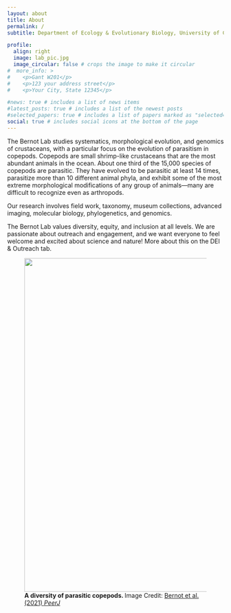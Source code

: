 ```yaml
---
layout: about
title: About
permalink: /
subtitle: Department of Ecology & Evolutionary Biology, University of Connecticut

profile:
  align: right
  image: lab_pic.jpg
  image_circular: false # crops the image to make it circular
#  more_info: >
#    <p>Gant W201</p>
#    <p>123 your address street</p>
#    <p>Your City, State 12345</p>

#news: true # includes a list of news items
#latest_posts: true # includes a list of the newest posts
#selected_papers: true # includes a list of papers marked as "selected={true}"
social: true # includes social icons at the bottom of the page
---
```


The Bernot Lab studies systematics, morphological evolution, and genomics of crustaceans,
with a particular focus on the evolution of parasitism in copepods. Copepods are small shrimp-like crustaceans that are the most abundant animals in the ocean. About one third of the 15,000 species of copepods are parasitic. They have evolved to be parasitic at least 14 times, parasitize more than 10 different animal phyla, and exhibit some of the most extreme morphological modifications of any group of animals&mdash;many are difficult to recognize even as arthropods.

Our research involves field work, taxonomy, museum collections, advanced imaging, molecular biology, phylogenetics, and genomics.

The Bernot Lab values diversity, equity, and inclusion at all levels. We are passionate about outreach and engagement, and we want everyone to feel welcome and excited about science and nature! More about this on the DEI & Outreach tab.

<figure>
<img src="https://BernotLab.github.io/assets/img/Fig1_copepods.png"
width="775"/>
<figcaption> <b>A diversity of parasitic copepods. </b> Image Credit: <a href="https://doi.org/10.7717/peerj.12034/fig-1">    Bernot et al. (2021) <i>PeerJ</i></a></figcaption>
</figure>
